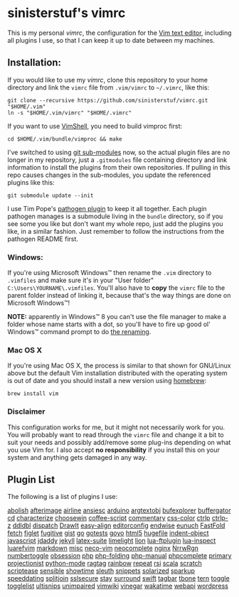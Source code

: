 # sinisterstuf's vimrc

This is my personal *vimrc*, the configuration for the [Vim text
editor](http://www.vim.org/others.php), including all plugins I use, so
that I can keep it up to date between my machines.


## Installation:

If you would like to use my *vimrc*, clone this repository to your home
directory and link the `vimrc` file from `.vim/vimrc` to `~/.vimrc`,
like this:

    git clone --recursive https://github.com/sinisterstuf/vimrc.git "$HOME/.vim"
    ln -s "$HOME/.vim/vimrc" "$HOME/.vimrc"

If you want to use [VimShell](https://github.com/Shougo/vimshell.vim),
you need to build vimproc first:

    cd $HOME/.vim/bundle/vimproc && make

I've switched to using [git sub-modules](http://git-scm.com/book/en/Git-Tools-Submodules)
now, so the actual plugin files are no longer in my repository, just a
`.gitmodules` file containing directory and link information to install
the plugins from their own repositories.  If pulling in this repo causes
changes in the sub-modules, you update the referenced plugins like this:

    git submodule update --init

I use Tim Pope's [pathogen plugin](https://github.com/tpope/vim-pathogen)
to keep it all together.  Each plugin pathogen manages is a submodule
living in the `bundle` directory, so if you see some you like but don't
want my whole repo, just add the plugins you like, in a similar fashion.
Just remember to follow the instructions from the pathogen README first.


### Windows:

If you're using Microsoft Windows™ then rename the `.vim` directory to
`.vimfiles` and make sure it's in your "User folder"
`C:\Users\YOURNAME\.vimfiles`. You'll also have to **copy** the `vimrc`
file to the parent folder instead of linking it, because that's the way
things are done on Microsoft Windows™!

**NOTE:** apparently in Windows™ 8 you can't use the file manager to
make a folder whose name starts with a dot, so you'll have to fire up
good ol' Windows™ command prompt to do [the renaming](http://www.microsoft.com/resources/documentation/windows/xp/all/proddocs/en-us/rename.mspx?mfr=true).


### Mac OS X

If you're using Mac OS X, the process is similar to that shown for
GNU/Linux above but the default Vim installation distributed with the
operating system is out of date and you should install a new version
using [homebrew](http://brew.sh/):

    brew install vim


### Disclaimer

This configuration works for me, but it might not necessarily work for
you. You will probably want to read through the `vimrc` file and change
it a bit to suit your needs and possibly add/remove some plug-ins
depending on what you use Vim for. I also accept **no responsibility**
if you install this on your system and anything gets damaged in any way.


## Plugin List

The following is a list of plugins I use:

[abolish](https://github.com/tpope/vim-abolish)
[afterimage](https://github.com/tpope/vim-afterimage)
[airline](https://github.com/bling/vim-airline)
[ansiesc](https://github.com/vim-scripts/Improved-AnsiEsc)
[arduino](https://github.com/jplaut/vim-arduino-ino)
[argtextobj](https://github.com/vim-scripts/argtextobj.vim)
[bufexplorer](https://github.com/vim-scripts/bufexplorer.zip)
[buffergator](https://github.com/vim-scripts/Buffergator)
[cd](https://github.com/vim-scripts/CD.vim)
[characterize](https://github.com/tpope/vim-characterize)
[choosewin](https://github.com/t9md/vim-choosewin)
[coffee-script](https://github.com/kchmck/vim-coffee-script)
[commentary](https://github.com/tpope/vim-commentary)
[css-color](https://github.com/ap/vim-css-color)
[ctrlp](https://github.com/ctrlpvim/ctrlp.vim)
[ctrlp-z](https://github.com/amiorin/ctrlp-z)
[ddldbl](https://github.com/duff/vim-ddldbl)
[dispatch](https://github.com/tpope/vim-dispatch)
[DrawIt](https://github.com/vim-scripts/DrawIt)
[easy-align](https://github.com/junegunn/vim-easy-align)
[editorconfig](https://github.com/editorconfig/editorconfig-vim)
[endwise](https://github.com/tpope/vim-endwise)
[eunuch](https://github.com/tpope/vim-eunuch)
[FastFold](https://github.com/Konfekt/FastFold)
[fetch](https://github.com/kopischke/vim-fetch)
[figlet](https://github.com/vim-scripts/Figlet.vim)
[fugitive](https://github.com/tpope/vim-fugitive)
[gist](https://github.com/mattn/gist-vim)
[go](https://github.com/fatih/vim-go)
[gotests](https://github.com/buoto/gotests-vim)
[goyo](https://github.com/junegunn/goyo.vim)
[html5](https://github.com/othree/html5.vim)
[hugefile](https://github.com/mhinz/vim-hugefile)
[indent-object](https://github.com/michaeljsmith/vim-indent-object)
[javascript](https://github.com/pangloss/vim-javascript)
[jdaddy](https://github.com/tpope/vim-jdaddy)
[jekyll](https://github.com/parkr/vim-jekyll)
[latex-suite](https://github.com/jcf/vim-latex)
[limelight](https://github.com/junegunn/limelight.vim)
[lion](https://github.com/tommcdo/vim-lion)
[lua-ftplugin](https://github.com/xolox/vim-lua-ftplugin)
[lua-inspect](https://github.com/xolox/vim-lua-inspect)
[luarefvim](https://github.com/wsdjeg/luarefvim)
[markdown](https://github.com/tpope/vim-markdown)
[misc](https://github.com/xolox/vim-misc)
[neco-vim](https://github.com/Shougo/neco-vim)
[neocomplete](https://github.com/Shougo/neocomplete.vim)
[nginx](https://github.com/chr4/nginx.vim)
[NrrwRgn](https://github.com/chrisbra/NrrwRgn)
[numbertoggle](https://github.com/jeffkreeftmeijer/vim-numbertoggle)
[obsession](https://github.com/tpope/vim-obsession)
[php](https://github.com/StanAngeloff/php.vim)
[php-folding](https://github.com/rayburgemeestre/phpfolding.vim)
[php-manual](https://github.com/alvan/vim-php-manual)
[phpcomplete](https://github.com/shawncplus/phpcomplete.vim)
[primary](https://github.com/google/vim-colorscheme-primary)
[projectionist](https://github.com/tpope/vim-projectionist)
[python-mode](https://github.com/klen/python-mode)
[ragtag](https://github.com/tpope/vim-ragtag)
[rainbow](https://github.com/junegunn/rainbow_parentheses.vim)
[repeat](https://github.com/tpope/vim-repeat)
[rsi](https://github.com/tpope/vim-rsi)
[scala](https://github.com/derekwyatt/vim-scala)
[scratch](https://github.com/mtth/scratch.vim)
[scriptease](https://github.com/tpope/vim-scriptease)
[sensible](https://github.com/tpope/vim-sensible)
[showtime](https://github.com/thinca/vim-showtime)
[sleuth](https://github.com/tpope/vim-sleuth)
[snippets](https://github.com/honza/vim-snippets)
[solarized](https://github.com/altercation/vim-colors-solarized)
[sparkup](https://github.com/sinisterstuf/vim-sparkup)
[speeddating](https://github.com/tpope/vim-speeddating)
[splitjoin](https://github.com/AndrewRadev/splitjoin.vim)
[sslsecure](https://github.com/chr4/sslsecure.vim)
[stay](https://github.com/kopischke/vim-stay)
[surround](https://github.com/tpope/vim-surround)
[swift](https://github.com/keith/swift.vim)
[tagbar](https://github.com/majutsushi/tagbar)
[tbone](https://github.com/tpope/vim-tbone)
[tern](https://github.com/marijnh/tern_for_vim)
[toggle](https://github.com/taku-o/vim-toggle)
[togglelist](https://github.com/milkypostman/vim-togglelist)
[ultisnips](https://github.com/SirVer/ultisnips)
[unimpaired](https://github.com/tpope/vim-unimpaired)
[vimwiki](https://github.com/vimwiki/vimwiki)
[vinegar](https://github.com/tpope/vim-vinegar)
[wakatime](ssh://git@github.com/wakatime/vim-wakatime)
[webapi](https://github.com/mattn/webapi-vim)
[wordpress](https://github.com/dsawardekar/wordpress.vim)
